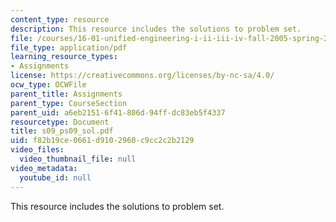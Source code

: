 ```yaml
---
content_type: resource
description: This resource includes the solutions to problem set.
file: /courses/16-01-unified-engineering-i-ii-iii-iv-fall-2005-spring-2006/f82b19ce0661d9102960c9cc2c2b2129_s09_ps09_sol.pdf
file_type: application/pdf
learning_resource_types:
- Assignments
license: https://creativecommons.org/licenses/by-nc-sa/4.0/
ocw_type: OCWFile
parent_title: Assignments
parent_type: CourseSection
parent_uid: a6eb2151-6f41-806d-94ff-dc83eb5f4337
resourcetype: Document
title: s09_ps09_sol.pdf
uid: f82b19ce-0661-d910-2960-c9cc2c2b2129
video_files:
  video_thumbnail_file: null
video_metadata:
  youtube_id: null
---
```

This resource includes the solutions to problem set.